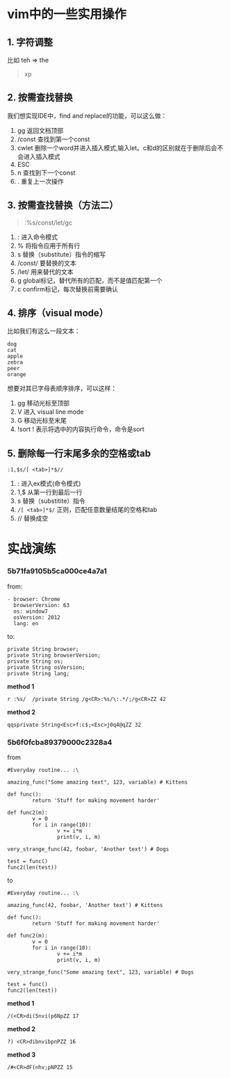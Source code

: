 # vim中的一些实用操作

## 1. 字符调整

比如 teh => the

> xp

## 2. 按需查找替换

我们想实现IDE中，find and replace的功能，可以这么做：

1. gg 返回文档顶部
2. /const 查找到第一个const
3. cwlet 删除一个word并进入插入模式,输入let。c和d的区别就在于删除后会不会进入插入模式
4. ESC
5. n 查找到下一个const
6. . 重复上一次操作

<!-- more -->

## 3. 按需查找替换（方法二）

> :%s/const/let/gc

1. : 进入命令模式
2. % 将指令应用于所有行
3. s 替换（substitute）指令的缩写
4. /const/ 要替换的文本
5. /let/ 用来替代的文本
6. g global标记，替代所有的匹配，而不是值匹配第一个
7. c confirm标记，每次替换前需要确认

## 4. 排序（visual mode）

比如我们有这么一段文本：

```
dog
cat
apple
zebra
peer
orange
```

想要对其已字母表顺序排序，可以这样：

1. gg 移动光标至顶部
2. V  进入 visual line mode
3. G  移动光标至末尾
4. !sort  ! 表示将选中的内容执行命令，命令是sort

## 5. 删除每一行末尾多余的空格或tab

```
:1,$s/[ <tab>]*$//
```

1. : 进入ex模式(命令模式)
2. 1,$ 从第一行到最后一行
3. s  替换（substitite）指令
4. ```/[ <tab>]*$/``` 正则，匹配任意数量结尾的空格和tab
5. // 替换成空

# 实战演练

### 5b71fa9105b5ca000ce4a7a1

from:
```
- browser: Chrome
  browserVersion: 63
  os: window7
  osVersion: 2012
  lang: en
```

to:
```
private String browser;
private String browserVersion;
private String os;
private String osVersion;
private String lang;
```

**method 1**
```
r :%s/  /private String /g<CR>:%s/\:.*/;/g<CR>ZZ 42
```
**method 2**
```
qqsprivate String<Esc>f:c$;<Esc>j0q4@qZZ 32
```

### 5b6f0fcba89379000c2328a4

from
```
#Everyday routine... :\ 

amazing_func("Some amazing text", 123, variable) # Kittens

def func():
        return 'Stuff for making movement harder'

def func2(m):
        v = 0
        for i in range(10):
                v += i*m
                print(v, i, m)

very_strange_func(42, foobar, 'Another text') # Dogs

test = func()
func2(len(test))
```

to
```
#Everyday routine... :\ 

amazing_func(42, foobar, 'Another text') # Kittens

def func():
        return 'Stuff for making movement harder'

def func2(m):
        v = 0
        for i in range(10):
                v += i*m
                print(v, i, m)

very_strange_func("Some amazing text", 123, variable) # Dogs

test = func()
func2(len(test))
```

**method 1**
```
/(<CR>di(5nvi(p6NpZZ 17
```
**method 2**
```
?) <CR>dibnvibpnPZZ 16
```
**method 3**
```
/#<CR>dF(nhv;pNPZZ 15
```